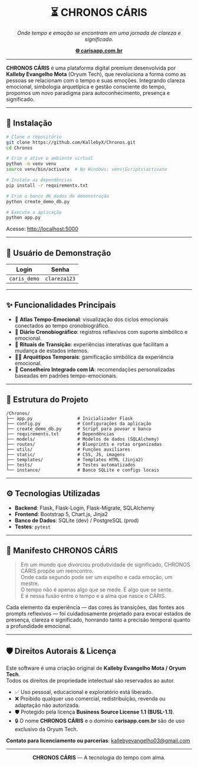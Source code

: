 <h1 align="center">⏳ CHRONOS CÁRIS</h1>
<p align="center"><em>Onde tempo e emoção se encontram em uma jornada de clareza e significado.</em></p>

<p align="center">
  <a href="https://carisapp.com.br" target="_blank"><strong>🌐 carisapp.com.br</strong></a>
</p>

---

**CHRONOS CÁRIS** é uma plataforma digital premium desenvolvida por <strong>Kalleby Evangelho Mota</strong> (Oryum Tech), que revoluciona a forma como as pessoas se relacionam com o tempo e suas emoções. Integrando clareza emocional, simbologia arquetípica e gestão consciente do tempo, propomos um novo paradigma para autoconhecimento, presença e significado.

---

## 🚀 Instalação

```bash
# Clone o repositório
git clone https://github.com/KallebyX/Chronos.git
cd Chronos

# Crie e ative o ambiente virtual
python -m venv venv
source venv/bin/activate  # No Windows: venv\Scripts\activate

# Instale as dependências
pip install -r requirements.txt

# Crie o banco de dados de demonstração
python create_demo_db.py

# Execute a aplicação
python app.py
```

Acesse: [http://localhost:5000](http://localhost:5000)

---

## 🧪 Usuário de Demonstração

| Login         | Senha       |
|---------------|-------------|
| `caris_demo`  | `clareza123` |

---

## ✨ Funcionalidades Principais

- 🧭 **Atlas Tempo-Emocional**: visualização dos ciclos emocionais conectados ao tempo cronobiográfico.
- 📓 **Diário Cronobiográfico**: registros reflexivos com suporte simbólico e emocional.
- 🔁 **Rituais de Transição**: experiências interativas que facilitam a mudança de estados internos.
- 🧙‍♀️ **Arquétipos Temporais**: gamificação simbólica da experiência emocional.
- 🤖 **Conselheiro Integrado com IA**: recomendações personalizadas baseadas em padrões tempo-emocionais.

---

## 🧠 Estrutura do Projeto

```
/Chronos/
├── app.py                 # Inicializador Flask
├── config.py              # Configurações da aplicação
├── create_demo_db.py      # Script para povoar o banco
├── requirements.txt       # Dependências
├── models/                # Modelos de dados (SQLAlchemy)
├── routes/                # Blueprints e rotas organizadas
├── utils/                 # Funções auxiliares
├── static/                # CSS, JS, imagens
├── templates/             # Templates HTML (Jinja2)
├── tests/                 # Testes automatizados
└── instance/              # Banco SQLite e configs locais
```

---

## ⚙️ Tecnologias Utilizadas

- **Backend**: Flask, Flask-Login, Flask-Migrate, SQLAlchemy
- **Frontend**: Bootstrap 5, Chart.js, Jinja2
- **Banco de Dados**: SQLite (dev) / PostgreSQL (prod)
- **Testes**: `pytest`

---

## 🧭 Manifesto CHRONOS CÁRIS

> Em um mundo que divorciou produtividade de significado, CHRONOS CÁRIS propõe um reencontro.  
> Onde cada segundo pode ser um espelho e cada emoção, um mestre.  
> O tempo não é apenas algo que se mede. É algo que se sente.  
> E é nessa fusão entre o tempo e a alma que nasce o CÁRIS.

Cada elemento da experiência — das cores às transições, das fontes aos prompts reflexivos — foi cuidadosamente projetado para evocar estados de presença, clareza e significado, honrando tanto a precisão temporal quanto a profundidade emocional.

---

## 🛡️ Direitos Autorais & Licença

Este software é uma criação original de **Kalleby Evangelho Mota / Oryum Tech**.  
Todos os direitos de propriedade intelectual são reservados ao autor.

- ✅ Uso pessoal, educacional e exploratório está liberado.
- ❌ Proibido qualquer uso comercial, redistribuição, revenda ou adaptação não autorizada.
- 🛡️ Protegido pela licença **Business Source License 1.1 (BUSL-1.1)**.
- 🔒 O nome **CHRONOS CÁRIS** e o domínio **carisapp.com.br** são de uso exclusivo da Oryum Tech.

**Contato para licenciamento ou parcerias**: [kallebyevangelho03@gmail.com](mailto:kallebyevangelho03@gmail.com)

---

<p align="center"><strong>CHRONOS CÁRIS</strong> — A tecnologia do tempo com alma.</p>
